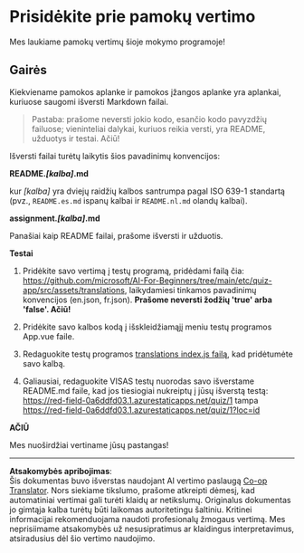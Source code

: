 <!--
CO_OP_TRANSLATOR_METADATA:
{
  "original_hash": "62b3e3ad5182edb905eec649a87eeeb4",
  "translation_date": "2025-08-31T18:04:31+00:00",
  "source_file": "etc/TRANSLATIONS.md",
  "language_code": "lt"
}
-->
# Prisidėkite prie pamokų vertimo

Mes laukiame pamokų vertimų šioje mokymo programoje!

## Gairės

Kiekviename pamokos aplanke ir pamokos įžangos aplanke yra aplankai, kuriuose saugomi išversti Markdown failai.

> Pastaba: prašome neversti jokio kodo, esančio kodo pavyzdžių failuose; vieninteliai dalykai, kuriuos reikia versti, yra README, užduotys ir testai. Ačiū!

Išversti failai turėtų laikytis šios pavadinimų konvencijos:

**README._[kalba]_.md**

kur _[kalba]_ yra dviejų raidžių kalbos santrumpa pagal ISO 639-1 standartą (pvz., `README.es.md` ispanų kalbai ir `README.nl.md` olandų kalbai).

**assignment._[kalba]_.md**

Panašiai kaip README failai, prašome išversti ir užduotis.

**Testai**

1. Pridėkite savo vertimą į testų programą, pridėdami failą čia: https://github.com/microsoft/AI-For-Beginners/tree/main/etc/quiz-app/src/assets/translations, laikydamiesi tinkamos pavadinimų konvencijos (en.json, fr.json). **Prašome neversti žodžių 'true' arba 'false'. Ačiū!**

2. Pridėkite savo kalbos kodą į išskleidžiamąjį meniu testų programos App.vue faile.

3. Redaguokite testų programos [translations index.js failą](https://github.com/microsoft/AI-For-Beginners/blob/main/etc/quiz-app/src/assets/translations/index.js), kad pridėtumėte savo kalbą.

4. Galiausiai, redaguokite VISAS testų nuorodas savo išverstame README.md faile, kad jos tiesiogiai nukreiptų į jūsų išverstą testą: https://red-field-0a6ddfd03.1.azurestaticapps.net/quiz/1 tampa https://red-field-0a6ddfd03.1.azurestaticapps.net/quiz/1?loc=id

**AČIŪ**

Mes nuoširdžiai vertiname jūsų pastangas!

---

**Atsakomybės apribojimas**:  
Šis dokumentas buvo išverstas naudojant AI vertimo paslaugą [Co-op Translator](https://github.com/Azure/co-op-translator). Nors siekiame tikslumo, prašome atkreipti dėmesį, kad automatiniai vertimai gali turėti klaidų ar netikslumų. Originalus dokumentas jo gimtąja kalba turėtų būti laikomas autoritetingu šaltiniu. Kritinei informacijai rekomenduojama naudoti profesionalų žmogaus vertimą. Mes neprisiimame atsakomybės už nesusipratimus ar klaidingus interpretavimus, atsiradusius dėl šio vertimo naudojimo.